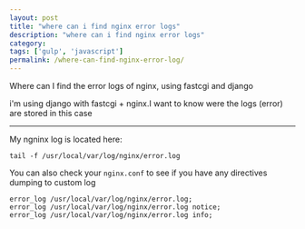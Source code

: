 ```yaml
---
layout: post
title: "where can i find nginx error logs"
description: "where can i find nginx error logs"
category:
tags: ['gulp', 'javascript']
permalink: /where-can-find-nginx-error-log/
---
```


Where can I find the error logs of nginx, using fastcgi and django

i'm using django with fastcgi + nginx.I want to know were the logs (error) are stored in this case

---------------------------------------
My ngninx log is located here:

    tail -f /usr/local/var/log/nginx/error.log

You can also check your `nginx.conf` to see if you have any directives dumping to custom log

    error_log /usr/local/var/log/nginx/error.log;
    error_log /usr/local/var/log/nginx/error.log notice;
    error_log /usr/local/var/log/nginx/error.log info;



